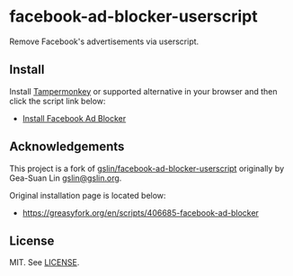 # facebook-ad-blocker-userscript

Remove Facebook's advertisements via userscript.

## Install

Install [Tampermonkey](https://www.tampermonkey.net/) or supported alternative
in your browser and then click the script link below:

* [Install Facebook Ad Blocker](https://github.com/mynameisneo7/facebook-ad-blocker-userscript/raw/master/facebook-ad-blocker.user.js)

## Acknowledgements

This project is a fork of [gslin/facebook-ad-blocker-userscript](https://github.com/gslin/facebook-ad-blocker-userscript)
originally by Gea-Suan Lin <gslin@gslin.org>.

Original installation page is located below:

* https://greasyfork.org/en/scripts/406685-facebook-ad-blocker

## License

MIT. See [LICENSE](LICENSE).
